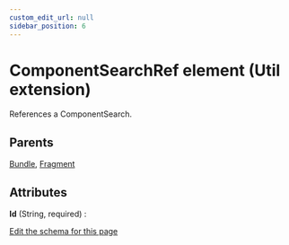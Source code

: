 ```yaml
---
custom_edit_url: null
sidebar_position: 6
---
```

# ComponentSearchRef element (Util extension)
References a ComponentSearch.

## Parents
[Bundle](../wxs/bundle.md), [Fragment](../wxs/fragment.md)

## Attributes
**Id** (String, required)
  : 


[Edit the schema for this page](https://github.com/wixtoolset/web/blob/master/src/xsd4/util.xsd)